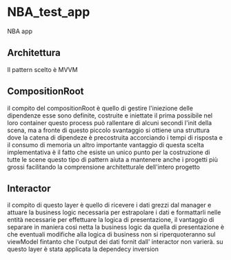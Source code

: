 # NBA_test_app
NBA app

## Architettura
Il pattern scelto è MVVM 

## CompositionRoot
 
il compito del compositionRoot è quello di gestire l'iniezione delle dipendenze esse sono definite, costruite e iniettate il prima possibile nel loro container questo process può rallentare di alcuni secondi l'init della scena, ma a fronte di questo piccolo svantaggio si ottiene una struttura dove la catena di dipendeze è precostruita accorciando i tempi di risposta e il consumo di memoria un altro importante vantaggio di questa scelta implementativa è il fatto che esiste un unico punto per la costruzione di tutte le scene questo tipo di pattern aiuta a mantenere anche i progetti più grossi facilitando la comprensione architetturale dell'intero progetto
    
## Interactor
 
il compito di questo layer è quello di ricevere i dati grezzi dal manager e attuare la business logic necessaria per estrapolare i dati e formattarli nelle entità necessarie per effettuare la logica di presentazione, il vantaggio di separare in maniera così netta la business logic da quella di presentazione è che eventuali modifiche alla logica di business non si riperquoteranno sul viewModel fintanto che l'output dei dati fornit dall' interactor non varierà. su questo layer è stata applicata la dependecy inversion 


